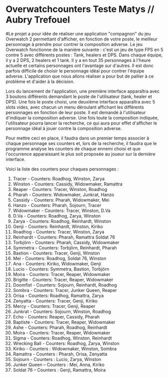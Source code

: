 # Overwatchcounters Teste Matys // Aubry Trefouel

#Le projet a pour idée de réaliser une application "compagnon" du jeu Overwatch 2 permettant d'afficher, en fonction de votre poste, le meilleur personnage à prendre pour contrer la composition adverse. Le jeu Overwatch fonctionne de la manière suivante : c'est un jeu de type FPS en 5 contre 5 avec différents postes : Tank, healers et DPS. Dans chaque équipe, il y a 2 DPS, 2 healers et 1 tank. Il y a en tout 35 personnages à l'heure actuelle et certains personnages ont l'avantage sur d'autres. Il est donc parfois difficile de choisir le personnage idéal pour contrer l'équipe adverse. L'application que nous allons réaliser a pour but de pallier à ce problème et d'aider à la décision.

Lors du lancement de l'application, une première interface apparaîtra avec 3 boutons différents demandant le poste de l'utilisateur (tank, healer et DPS). Une fois le poste choisi, une deuxième interface apparaîtra avec 5 slots vides, avec chacun un menu déroulant affichant les différents personnages en fonction de leur poste. Il est demandé à l'utilisateur d'indiquer la composition adverse. Une fois toute la composition indiquée, l'utilisateur pourra lancer la recherche, ce qui aura pour effet d'afficher le personnage idéal à jouer contre la composition adverse.

Pour mettre ceci en place, il faudra dans un premier temps associer à chaque personnage ses counters et, lors de la recherche, il faudra que le programme analyse les counters de chaque ennemi choisi et que l'occurrence apparaissant le plus soit proposée au joueur sur la dernière interface.

Voici la liste des counters pour chaques personnages : 

1.	Tracer - Counters: Roadhog, Winston, Zarya
2.	Winston - Counters: Cassidy, Widowmaker, Ramattra
3.	Reaper - Counters: Tracer, Winston, Roadhog
4.	Pharah - Counters: Widowmaker, Junkrat, Hanzo
5.	Cassidy - Counters: Pharah, Widowmaker, Mei
6.	Hanzo - Counters: Pharah, Sojourn, Tracer
7.	Widowmaker - Counters: Tracer, Winston, D.Va
8.	D.Va - Counters: Roadhog, Zarya, Winston
9.	Zarya - Counters: Roadhog, Reinhardt, Winston
10.	Genji - Counters: Reinhardt, Winston, Kiriko
11.	Roadhog - Counters: Tracer, Winston, Zarya
12.	Reinhardt - Counters: Pharah, Ramattra Soldat 76
13.	Torbjörn - Counters: Pharah, Cassidy, Widowmaker
14.	Symmetra - Counters: Torbjörn, Reinhardt, Pharah
15.	Bastion - Counters: Tracer, Genji, Winston
16.	Mei - Counters: Roadhog, Soldat 76, Winston
17.	Ana - Counters: Kiriko, Widowmaker, Genji
18.	Lucio - Counters: Symmetra, Bastion, Torbjörn
19.	Moira - Counters: Tracer, Reaper, Widowmaker
20.	Brigitte - Counters: Tracer, Reaper, Widowmaker
21.	Doomfist - Counters: Sojourn, Reinhardt, Roadhog
22.	Sombra - Counters: Tracer, Junker Queen, Reaper
23.	Orisa - Counters: Roadhog, Ramattra, Zarya
24.	Zenyatta - Counters: Tracer, Genji, Kiriko
25.	Mercy - Counters: Tracer, Genji, Reaper
26.	Junkrat - Counters: Sojourn, Winston, Roadhog
27.	Echo - Counters: Reaper, Cassidy, Pharah
28.	Baptiste - Counters: Tracer, Reaper, Widowmaker
29.	Ashe - Counters: Pharah, Roadhog, Reinhardt
30.	Moira - Counters: Tracer, Reaper, Widowmaker
31.	Sigma - Counters: Roadhog, Winston, Reinhardt
32.	Wrecking Ball - Counters: Roadhog, Zarya, Winston
33.	Kiriko - Counters : Widowmaker, Winston, Sombra
34.	Ramattra - Counters : Pharah, Orisa, Zenyatta
35.	Sojourn - Counters : Lucio, Zarya, Winston
36.	Junker Queen – Counters : Mei, Anna, Kiriko
37.	Soldat 76 – Counters : Genji, Ramattra, Moira
